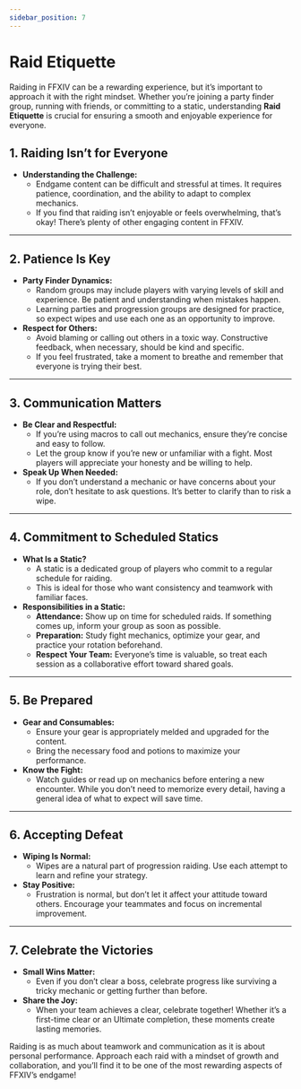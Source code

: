 ```yaml
---
sidebar_position: 7
---
```


# Raid Etiquette  

Raiding in FFXIV can be a rewarding experience, but it’s important to approach it with the right mindset. Whether you’re joining a party finder group, running with friends, or committing to a static, understanding **Raid Etiquette** is crucial for ensuring a smooth and enjoyable experience for everyone.  

## **1. Raiding Isn’t for Everyone**  
- **Understanding the Challenge:**  
  - Endgame content can be difficult and stressful at times. It requires patience, coordination, and the ability to adapt to complex mechanics.  
  - If you find that raiding isn’t enjoyable or feels overwhelming, that’s okay! There’s plenty of other engaging content in FFXIV.  

---

## **2. Patience Is Key**  
- **Party Finder Dynamics:**  
  - Random groups may include players with varying levels of skill and experience. Be patient and understanding when mistakes happen.  
  - Learning parties and progression groups are designed for practice, so expect wipes and use each one as an opportunity to improve.  
- **Respect for Others:**  
  - Avoid blaming or calling out others in a toxic way. Constructive feedback, when necessary, should be kind and specific.  
  - If you feel frustrated, take a moment to breathe and remember that everyone is trying their best.  

---

## **3. Communication Matters**  
- **Be Clear and Respectful:**  
  - If you’re using macros to call out mechanics, ensure they’re concise and easy to follow.  
  - Let the group know if you’re new or unfamiliar with a fight. Most players will appreciate your honesty and be willing to help.  
- **Speak Up When Needed:**  
  - If you don’t understand a mechanic or have concerns about your role, don’t hesitate to ask questions. It’s better to clarify than to risk a wipe.  

---

## **4. Commitment to Scheduled Statics**  
- **What Is a Static?**  
  - A static is a dedicated group of players who commit to a regular schedule for raiding.  
  - This is ideal for those who want consistency and teamwork with familiar faces.  
- **Responsibilities in a Static:**  
  - **Attendance:** Show up on time for scheduled raids. If something comes up, inform your group as soon as possible.  
  - **Preparation:** Study fight mechanics, optimize your gear, and practice your rotation beforehand.  
  - **Respect Your Team:** Everyone’s time is valuable, so treat each session as a collaborative effort toward shared goals.  

---

## **5. Be Prepared**  
- **Gear and Consumables:**  
  - Ensure your gear is appropriately melded and upgraded for the content.  
  - Bring the necessary food and potions to maximize your performance.  
- **Know the Fight:**  
  - Watch guides or read up on mechanics before entering a new encounter. While you don’t need to memorize every detail, having a general idea of what to expect will save time.  

---

## **6. Accepting Defeat**  
- **Wiping Is Normal:**  
  - Wipes are a natural part of progression raiding. Use each attempt to learn and refine your strategy.  
- **Stay Positive:**  
  - Frustration is normal, but don’t let it affect your attitude toward others. Encourage your teammates and focus on incremental improvement.  

---

## **7. Celebrate the Victories**  
- **Small Wins Matter:**  
  - Even if you don’t clear a boss, celebrate progress like surviving a tricky mechanic or getting further than before.  
- **Share the Joy:**  
  - When your team achieves a clear, celebrate together! Whether it’s a first-time clear or an Ultimate completion, these moments create lasting memories.  

Raiding is as much about teamwork and communication as it is about personal performance. Approach each raid with a mindset of growth and collaboration, and you’ll find it to be one of the most rewarding aspects of FFXIV’s endgame!  
